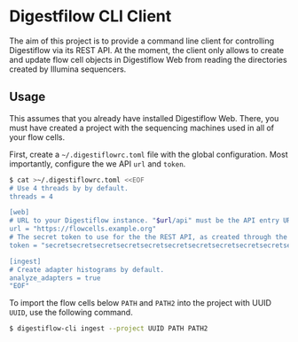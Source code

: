 # Digestfilow CLI Client

The aim of this project is to provide a command line client for controlling Digestiflow via its REST API.
At the moment, the client only allows to create and update flow cell objects in Digestiflow Web from reading the directories created by Illumina sequencers.

## Usage

This assumes that you already have installed Digestiflow Web.
There, you must have created a project with the sequencing machines used in all of your flow cells.

First, create a `~/.digestiflowrc.toml` file with the global configuration.
Most importantly, configure the we API `url` and `token`.

```bash
$ cat >~/.digestiflowrc.toml <<EOF
# Use 4 threads by by default.
threads = 4

[web]
# URL to your Digestiflow instance. "$url/api" must be the API entry URL.
url = "https://flowcells.example.org"
# The secret token to use for the the REST API, as created through the Web UI.
token = "secretsecretsecretsecretsecretsecretsecretsecretsecretsecretsecr"

[ingest]
# Create adapter histograms by default.
analyze_adapters = true
"EOF"
```

To import the flow cells below `PATH` and `PATH2` into the project with UUID `UUID`, use the following command.

```bash
$ digestiflow-cli ingest --project UUID PATH PATH2
```
